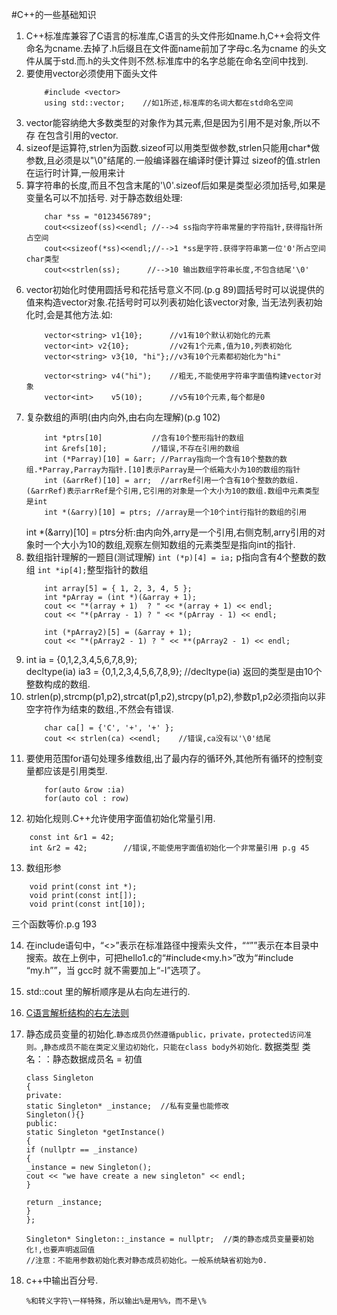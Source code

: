 #C++的一些基础知识
1. C++标准库兼容了C语言的标准库,C语言的头文件形如name.h,C++会将文件命名为cname.去掉了.h后缀且在文件面name前加了字母c.名为cname	的头文件从属于std.而.h的头文件则不然.标准库中的名字总能在命名空间中找到.
2. 要使用vector必须使用下面头文件
    ```
        #include <vector>
        using std::vector;    //如1所述,标准库的名词大都在std命名空间
    ```
3. vector能容纳绝大多数类型的对象作为其元素,但是因为引用不是对象,所以不存      在包含引用的vector.
4. sizeof是运算符,strlen为函数.sizeof可以用类型做参数,strlen只能用char*做参数,且必须是以"\0"结尾的.一般编译器在编译时便计算过	sizeof的值.strlen在运行时计算,一般用来计
5. 算字符串的长度,而且不包含末尾的'\0'.sizeof后如果是类型必须加括号,如果是变量名可以不加括号.
	对于静态数组处理:
	```
	    char *ss = "0123456789";
	    cout<<sizeof(ss)<<endl; //-->4 ss指向字符串常量的字符指针,获得指针所占空间
	    cout<<sizeof(*ss)<<endl;//-->1 *ss是字符.获得字符串第一位'0'所占空间char类型
	    cout<<strlen(ss);      //-->10 输出数组字符串长度,不包含结尾'\0'
	```
6. vector初始化时使用圆括号和花括号意义不同.(p.g 89)圆括号时可以说提供的值来构造vector对象.花括号时可以列表初始化该vector对象,	当无法列表初始化时,会是其他方法.如:
	```
	    vector<string> v1{10};      //v1有10个默认初始化的元素
	    vector<int> v2{10};         //v2有1个元素,值为10,列表初始化
	    vector<string> v3{10, "hi"};//v3有10个元素都初始化为"hi"
	
	    vector<string> v4("hi");    //粗无,不能使用字符串字面值构建vector对象
	    vector<int>    v5(10);      //v5有10个元素,每个都是0
	```
7. 复杂数组的声明(由内向外,由右向左理解)(p.g 102)
	```
	    int *ptrs[10]           //含有10个整形指针的数组
	    int &refs[10];          //错误,不存在引用的数组
	    int (*Parray)[10] = &arr; //Parray指向一个含有10个整数的数组.*Parray,Parray为指针.[10]表示Parray是一个纸箱大小为10的数组的指针
	    int (&arrRef)[10] = arr;  //arrRef引用一个含有10个整数的数组.(&arrRef)表示arrRef是个引用,它引用的对象是一个大小为10的数组.数组中元素类型是int
	    int *(&arry)[10] = ptrs; //array是一个10个int行指针的数组的引用
	```
    int *(&arry)[10] = ptrs分析:由内向外,arry是一个引用,右侧克制,arry引用的对象时一个大小为10的数组,观察左侧知数组的元素类型是指向int的指针.
8. 数组指针理解的一题目(测试理解)
    `int (*p)[4] = ia;` p指向含有4个整数的数组
    `int *ip[4];`整型指针的数组
	```
	    int array[5] = { 1, 2, 3, 4, 5 };
	    int *pArray = (int *)(&array + 1);
	    cout << "*(array + 1)  ? " << *(array + 1) << endl;
	    cout << "*(pArray - 1) ? " << *(pArray - 1) << endl;
	
	    int (*pArray2)[5] = (&array + 1);
	    cout << "*(pArray2 - 1) ? " << **(pArray2 - 1) << endl;
	```
9.  int ia = {0,1,2,3,4,5,6,7,8,9};  
	decltype(ia) ia3 = {0,1,2,3,4,5,6,7,8,9};
	//decltype(ia) 返回的类型是由10个整数构成的数组.  
10. strlen(p),strcmp(p1,p2),strcat(p1,p2),strcpy(p1,p2),参数p1,p2必须指向以非空字符作为结束的数组.,不然会有错误.
	```
		char ca[] = {'C', '+', '+' };
		cout << strlen(ca) <<endl;    //错误,ca没有以'\0'结尾
	```
11. 要使用范围for语句处理多维数组,出了最内存的循环外,其他所有循环的控制变量都应该是引用类型.
    ```
        for(auto &row :ia)
        for(auto col : row)
    ```
12. 初始化规则.C++允许使用字面值初始化常量引用.
```
    const int &r1 = 42;
    int &r2 = 42;        //错误,不能使用字面值初始化一个非常量引用 p.g 45
```	
13. 数组形参
```
    void print(const int *);
    void print(const int[]);
    void print(const int[10]);
```
三个函数等价.p.g 193

14. 在include语句中，“<>”表示在标准路径中搜索头文件，““””表示在本目录中搜索。故在上例中，可把hello1.c的“#include<my.h>”改为“#include “my.h””，当 gcc时 就不需要加上“-I”选项了。
15. std::cout 里的解析顺序是从右向左进行的.
16. [C语言解析结构的右左法则](http://www.cnblogs.com/ficow/p/5282066.html)
17. 静态成员变量的初始化.`静态成员仍然遵循public，private，protected访问准则。`,`静态成员不能在类定义里边初始化，只能在class body外初始化`.
数据类型 类名：：静态数据成员名 = 初值


		class Singleton
		{
		private:
		static Singleton* _instance;  //私有变量也能修改
		Singleton(){}
		public:
		static Singleton *getInstance()
		{
		if (nullptr == _instance)
		{
		_instance = new Singleton();
		cout << "we have create a new singleton" << endl;
		}
	
		return _instance;
		}
		};
	
		Singleton* Singleton::_instance = nullptr;  //类的静态成员变量要初始化!,也要声明返回值
		//注意：不能用参数初始化表对静态成员初始化。一般系统缺省初始为0.

18. c++中输出百分号.

		%和转义字符\一样特殊，所以输出%是用%%，而不是\%
